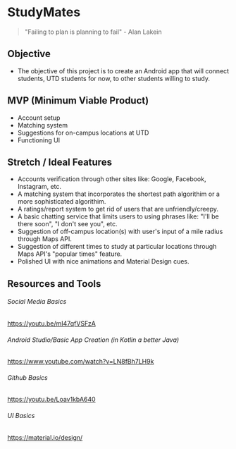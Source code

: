 # StudyMates
> "Failing to plan is planning to fail" - Alan Lakein
## Objective 
- The objective of this project is to create an Android app that will connect students, UTD students for now, to other students willing to study.
## MVP (Minimum Viable Product)
- Account setup
- Matching system
- Suggestions for on-campus locations at UTD
- Functioning UI
## Stretch / Ideal Features
- Accounts verification through other sites like: Google, Facebook, Instagram, etc.
- A matching system that incorporates the shortest path algorithim or a more sophisticated algorithim.
- A ratings/report system to get rid of users that are unfriendly/creepy.
- A basic chatting service that limits users to using phrases like: "I'll be there soon", "I don't see you", etc.
- Suggestion of off-campus location(s) with user's input of a mile radius through Maps API.
- Suggestion of different times to study at particular locations through Maps API's "popular times" feature.
- Polished UI with nice animations and Material Design cues.

## Resources and Tools
###### Social Media Basics
https://youtu.be/mI47qfVSFzA 

###### Android Studio/Basic App Creation (in Kotlin a better Java)
https://www.youtube.com/watch?v=LN8fBh7LH9k

###### Github Basics
https://youtu.be/Loav1kbA640

###### UI Basics
https://material.io/design/
